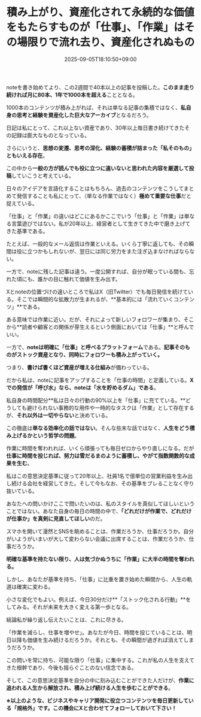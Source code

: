 ﻿---
title: "積み上がり、資産化されて永続的な価値をもたらすものが「仕事」、「作業」はその場限りで流れ去り、資産化されぬもの"
date: 2025-09-05T18:10:50+09:00
draft: false
---

noteを書き始めてより、この2週間で40本以上の記事を投稿した。**このまま走り続ければ月に80本、1年で1000本を超える**こととなる。

1000本のコンテンツが積み上がれば、それは単なる記事の集積ではなく、**私自身の思考と経験を資産化した巨大なアーカイブ**となるだろう。

日記は私にとって、これ以上ない資産であり、30年以上毎日書き続けてきたその記録は膨大なものとなっている。

さらにいうと、**思想の変遷、思考の深化、経験の蓄積が詰まった「私そのもの」ともいえる存在**。

この中から**一般の方が読んでも役に立つに違いないと思われた内容を厳選して投稿**していこうと考えている。

日々のアイデアを言語化することはもちろん、過去のコンテンツをこうしてまとめて発信することも私にとって、（単なる作業ではなく）**極めて重要な仕事**だと捉えている。

「仕事」と「作業」の違いはどこにあるかここでいう「仕事」と「作業」は単なる言葉遊びではない。私が20年以上、経営者として生きてきた中で磨き上げてきた基準である。

たとえば、一般的なメール返信は作業といえる。いくら丁寧に返しても、その瞬間は役に立つかもしれないが、翌日には同じ労力をまた注ぎ込まなければならない。

一方で、noteに残した記事は違う。一度公開すれば、自分が眠っている間も、忘れた頃にも、誰かの目に触れて価値を生み出す。

Xとnoteの位置づけの違いところで私はX（旧Twitter）でも毎日発信を続けている。そこでは瞬間的な拡散力が生まれるが、**基本的には「流れていくコンテンツ」**である。

ある意味では作業に近い。だが、それによって新しいフォロワーが集まり、そこから**読者や顧客との関係が芽生えるという側面においては「仕事」**と呼んでいい。

一方で、**noteは明確に「仕事」と呼べるプラットフォーム**である。**記事そのものがストック資産となり、同時にフォロワーも積み上がっていく。**

つまり、**書けば書くほど資産が増える仕組み**が備わっている。

だから私は、noteに記事をアップすることを「仕事の時間」と定義している。**Xでの発信が「呼び水」なら、noteは「水を貯めるダム」である**。

私自身の時間配分**私は日々の行動の90%以上を「仕事」に充てている。**どうしても避けられない事務的な用件や一時的なタスクは「作業」として存在するが、**それ以外は一切やらない**と決めている。

この徹底は**単なる効率化の話ではない**。そんな些末な話ではなく、**人生をどう積み上げるかという哲学の問題**。

作業に時間を奪われれば、いくら頑張っても毎日ゼロからやり直しになる。だが**仕事に時間を投じれば、努力は雪だるまのように蓄積し、やがて指数関数的な成果を生む**。

私はこの意思決定基準に従って20年以上、社員1名で億単位の営業利益を生み出し続ける会社を経営してきた。そして今もなお、その基準をブレることなく守り抜いている。

あなたへの問いかけここで問いたいのは、私のスタイルを真似してほしいということではない。あなた自身の毎日の時間の中で、**「どれだけが作業で、どれだけが仕事か」を真剣に見直してほしい**のだ。

スマホを開いて漫然とSNSを眺めることは、作業だろうか、仕事だろうか。自分がいようがいまいが大して変わらない会議に出席することは、作業だろうか、仕事だろうか。

**明確な基準を持たない限り、人は気づかぬうちに「作業」に大半の時間を奪われる。**

しかし、あなたが基準を持ち、「仕事」に比重を置き始めた瞬間から、人生の軌道は確実に変わる。

小さな変化でもよい。例えば、今日30分だけ**「ストック化される行動」**をしてみる。それが未来を大きく変える第一歩となる。

結論私が繰り返し伝えたいことは、これに尽きる。

「作業を減らし、仕事を増やせ」。あなたが今日、時間を投じていることは、明日以降も価値を生み続けるだろうか。それとも、その瞬間が過ぎれば消えてしまうだろうか。

この問いを常に持ち、可能な限り「仕事」に集中する。これが私の人生を支えてきた根幹であり、今後も揺らぐことのない信念である。

そして、この意思決定基準を自分の中に刻み込むことができた人だけが、**作業に追われる人生から解放され、積み上げ続ける人生を歩むことができる**。



**※以上のような、ビジネスやキャリア開発に役立つコンテンツを毎日更新している「規格外」です。この機会にXと合わせてフォローしておいて下さい！**